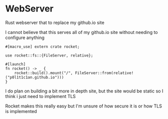# WebServer
Rust webserver that to replace my github.io site

I cannot believe that this serves all of my github.io site without needing to configure anything

```
#[macro_use] extern crate rocket;

use rocket::fs::{FileServer, relative};

#[launch]
fn rocket() -> _ {
    rocket::build().mount("/", FileServer::from(relative!("p0l1t1c1an.github.io")))
}

```

I do plan on building a bit more in depth site, but the site would be static so I think i just need to implement TLS

Rocket makes this really easy but I'm unsure of how secure it is or how TLS is implemented
